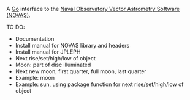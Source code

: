 A [Go](http://golang.org/) interface to the [Naval Observatory Vector Astrometry Software (NOVAS)](http://aa.usno.navy.mil/software/novas/).

TO DO:
 * Documentation
 * Install manual for NOVAS library and headers
 * Install manual for JPLEPH
 * Next rise/set/high/low of object
 * Moon: part of disc illuminated
 * Next new moon, first quarter, full moon, last quarter
 * Example: moon
 * Example: sun, using package function for next rise/set/high/low of object
